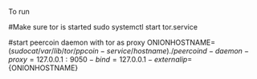 To run

#Make sure tor is started
sudo systemctl start tor.service

#start peercoin daemon with tor as proxy
ONIONHOSTNAME=$(sudo cat /var/lib/tor/ppcoin-service/hostname)
./peercoind -daemon -proxy=127.0.0.1:9050 -bind=127.0.0.1 -externalip=${ONIONHOSTNAME}
